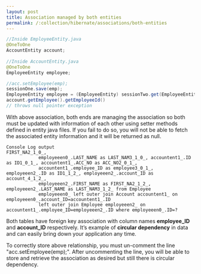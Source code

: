 ```yaml
---
layout: post
title: Association managed by both entities
permalink: /:collection/hibernate/associations/both-entities
---
```



```java
//Inside EmployeeEntity.java
@OneToOne
AccountEntity account;
 
//Inside AccountEntity.java
@OneToOne
EmployeeEntity employee;

//acc.setEmployee(emp);
sessionOne.save(emp);
EmployeeEntity employee = (EmployeeEntity) sessionTwo.get(EmployeeEntity.class, genEmpId);
account.getEmployee().getEmployeeId()  
// throws null pointer exception
```

With above association, both ends are managing the association so both must be updated with information of each other using setter methods defined in entity java files. If you fail to do so, you will not be able to fetch the associated entity information and it will be returned as null.

```
Console Log output 
FIRST_NA2_1_0_,
            employeeen0_.LAST_NAME as LAST_NAM3_1_0_, accountent1_.ID as ID1_0_1_, accountent1_.ACC_NO as ACC_NO2_0_1_,
            accountent1_.employee_ID as employee3_0_1_, employeeen2_.ID as ID1_1_2_, employeeen2_.account_ID as 
account_4_1_2_,
            employeeen2_.FIRST_NAME as FIRST_NA2_1_2_, employeeen2_.LAST_NAME as LAST_NAM3_1_2_ from Employee
            employeeen0_ left outer join Account accountent1_ on employeeen0_.account_ID=accountent1_.ID
            left outer join Employee employeeen2_ on accountent1_.employee_ID=employeeen2_.ID where employeeen0_.ID=?
```

Both tables have foreign key association with column names **employee_ID** and **account_ID** respectively. It’s example of **circular dependency** in data and can easily bring down your application any time.

To correctly store above relationship, you must un-comment the line "acc.setEmployee(emp);". After uncommenting the line, you will be able to store and retrieve the association as desired but still there is circular dependency.
